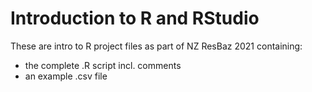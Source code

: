 # Introduction to R and RStudio

These are intro to R project files as part of NZ ResBaz 2021 containing:

- the complete .R script incl. comments
- an example .csv file
